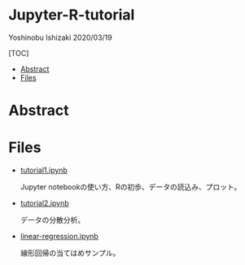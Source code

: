 # Jupyter-R-tutorial

Yoshinobu Ishizaki
2020/03/19

[TOC]
- [Abstract](#abstract)
- [Files](#files)

# Abstract

# Files

- [tutorial1.ipynb](tutorial1.ipynb)

    Jupyter notebookの使い方、Rの初歩、データの読込み、プロット。

- [tutorial2.ipynb](tutorial2.ipynb)

    データの分散分析。

- [linear-regression.ipynb](linear-regression.ipynb)

    線形回帰の当てはめサンプル。

